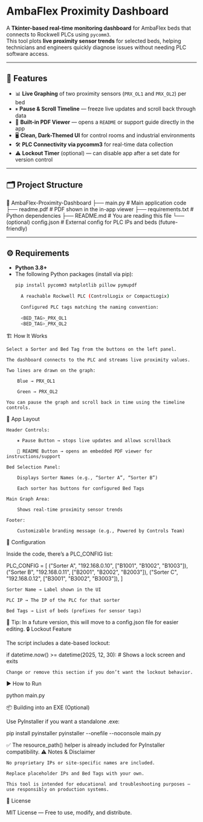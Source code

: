# AmbaFlex Proximity Dashboard

A **Tkinter-based real-time monitoring dashboard** for AmbaFlex beds that connects to Rockwell PLCs using `pycomm3`.  
This tool plots **live proximity sensor trends** for selected beds, helping technicians and engineers quickly diagnose issues without needing PLC software access.

---

## 🚀 Features

- 📊 **Live Graphing** of two proximity sensors (`PRX_OL1` and `PRX_OL2`) per bed  
- ⏸ **Pause & Scroll Timeline** — freeze live updates and scroll back through data  
- 📂 **Built-in PDF Viewer** — opens a `README` or support guide directly in the app  
- 🖥 **Clean, Dark-Themed UI** for control rooms and industrial environments  
- 🛠 **PLC Connectivity via pycomm3** for real-time data collection  
- ⚠ **Lockout Timer** (optional) — can disable app after a set date for version control

---

## 🗂 Project Structure

📁 AmbaFlex-Proximity-Dashboard
├── main.py # Main application code
├── readme.pdf # PDF shown in the in-app viewer
├── requirements.txt # Python dependencies
├── README.md # You are reading this file
└── (optional) config.json # External config for PLC IPs and beds (future-friendly)


---

## ⚙️ Requirements

- **Python 3.8+**
- The following Python packages (install via pip):
  ```bash
  pip install pycomm3 matplotlib pillow pymupdf

    A reachable Rockwell PLC (ControlLogix or CompactLogix)

    Configured PLC tags matching the naming convention:

    <BED_TAG>_PRX_OL1
    <BED_TAG>_PRX_OL2

🏗 How It Works

    Select a Sorter and Bed Tag from the buttons on the left panel.

    The dashboard connects to the PLC and streams live proximity values.

    Two lines are drawn on the graph:

        Blue → PRX_OL1

        Green → PRX_OL2

    You can pause the graph and scroll back in time using the timeline controls.

📖 App Layout

    Header Controls:

        ⏸ Pause Button → stops live updates and allows scrollback

        📄 README Button → opens an embedded PDF viewer for instructions/support

    Bed Selection Panel:

        Displays Sorter Names (e.g., “Sorter A”, “Sorter B”)

        Each sorter has buttons for configured Bed Tags

    Main Graph Area:

        Shows real-time proximity sensor trends

    Footer:

        Customizable branding message (e.g., Powered by Controls Team)

📝 Configuration

Inside the code, there’s a PLC_CONFIG list:

PLC_CONFIG = [
    ("Sorter A", "192.168.0.10", ["B1001", "B1002", "B1003"]),
    ("Sorter B", "192.168.0.11", ["B2001", "B2002", "B2003"]),
    ("Sorter C", "192.168.0.12", ["B3001", "B3002", "B3003"]),
]

    Sorter Name → Label shown in the UI

    PLC IP → The IP of the PLC for that sorter

    Bed Tags → List of beds (prefixes for sensor tags)

🔧 Tip: In a future version, this will move to a config.json file for easier editing.
🔒 Lockout Feature

The script includes a date-based lockout:

if datetime.now() >= datetime(2025, 12, 30):
    # Shows a lock screen and exits

    Change or remove this section if you don’t want the lockout behavior.

▶ How to Run

python main.py

📦 Building into an EXE (Optional)

Use PyInstaller if you want a standalone .exe:

pip install pyinstaller
pyinstaller --onefile --noconsole main.py

✅ The resource_path() helper is already included for PyInstaller compatibility.
⚠ Notes & Disclaimer

    No proprietary IPs or site-specific names are included.

    Replace placeholder IPs and Bed Tags with your own.

    This tool is intended for educational and troubleshooting purposes — use responsibly on production systems.

📜 License

MIT License — Free to use, modify, and distribute.
